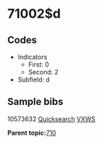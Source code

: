 # 71002$d

## Codes

-   Indicators
    -   First: 0
    -   Second: 2
-   Subfield: d

## Sample bibs

10573632 [Quicksearch](https://search.library.yale.edu/catalog/10573632) [VXWS](http://prodorbis.library.yale.edu:7014/vxws/GetHoldingsService?bibId=10573632)

**Parent topic:**[710](../../tags/710/710.md)

